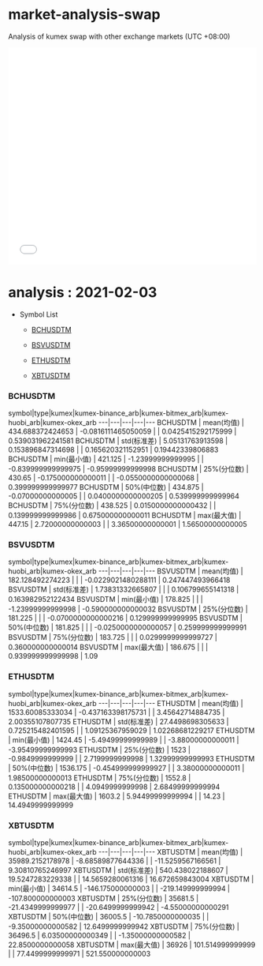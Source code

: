 # market-analysis-swap
Analysis of kumex swap with other exchange markets (UTC +08:00)

<iframe width="100%" height="440" src="./data.html" frameborder="no" border="0" scrolling="no"></iframe>

# analysis : 2021-02-03
* Symbol List

  * [BCHUSDTM](#bchusdtm)

  * [BSVUSDTM](#bsvusdtm)

  * [ETHUSDTM](#ethusdtm)

  * [XBTUSDTM](#xbtusdtm)


### BCHUSDTM

symbol|type|kumex|kumex-binance_arb|kumex-bitmex_arb|kumex-huobi_arb|kumex-okex_arb
---|---|---|---|---
BCHUSDTM | mean(均值) | 434.688372424653 | -0.0816111465050059 |  | 0.0425415292175999 | 0.539031962241581
BCHUSDTM | std(标准差) | 5.05131763913598 | 0.153896847314698 |  | 0.165620321152951 | 0.19442339806883
BCHUSDTM | min(最小值) | 421.125 | -1.23999999999995 |  | -0.839999999999975 | -0.95999999999998
BCHUSDTM | 25%(分位数) | 430.65 | -0.175000000000011 |  | -0.0550000000000068 | 0.399999999999977
BCHUSDTM | 50%(中位数) | 434.875 | -0.07000000000005 |  | 0.0400000000000205 | 0.539999999999964
BCHUSDTM | 75%(分位数) | 438.525 | 0.0150000000000432 |  | 0.139999999999986 | 0.675000000000011
BCHUSDTM | max(最大值) | 447.15 | 2.72000000000003 |  | 3.36500000000001 | 1.56500000000005


### BSVUSDTM

symbol|type|kumex|kumex-binance_arb|kumex-bitmex_arb|kumex-huobi_arb|kumex-okex_arb
---|---|---|---|---
BSVUSDTM | mean(均值) | 182.128492274223 |  |  | -0.0229021480288111 | 0.247447493966418
BSVUSDTM | std(标准差) | 1.73831332665807 |  |  | 0.106799655141318 | 0.163982952122434
BSVUSDTM | min(最小值) | 178.825 |  |  | -1.23999999999998 | -0.590000000000032
BSVUSDTM | 25%(分位数) | 181.225 |  |  | -0.0700000000000216 | 0.129999999999995
BSVUSDTM | 50%(中位数) | 181.825 |  |  | -0.0250000000000057 | 0.259999999999991
BSVUSDTM | 75%(分位数) | 183.725 |  |  | 0.0299999999999727 | 0.360000000000014
BSVUSDTM | max(最大值) | 186.675 |  |  | 0.939999999999998 | 1.09


### ETHUSDTM

symbol|type|kumex|kumex-binance_arb|kumex-bitmex_arb|kumex-huobi_arb|kumex-okex_arb
---|---|---|---|---
ETHUSDTM | mean(均值) | 1533.60085333034 | -0.437163398175731 |  | 3.45642714884735 | 2.00355107807735
ETHUSDTM | std(标准差) | 27.4498698305633 | 0.725215482401595 |  | 1.09125367959029 | 1.02268681229217
ETHUSDTM | min(最小值) | 1424.45 | -5.49499999999989 |  | -3.88000000000011 | -3.95499999999993
ETHUSDTM | 25%(分位数) | 1523 | -0.9849999999999 |  | 2.7199999999998 | 1.32999999999993
ETHUSDTM | 50%(中位数) | 1536.175 | -0.454999999999927 |  | 3.38000000000011 | 1.98500000000013
ETHUSDTM | 75%(分位数) | 1552.8 | 0.135000000000218 |  | 4.0949999999998 | 2.68499999999994
ETHUSDTM | max(最大值) | 1603.2 | 5.94499999999994 |  | 14.23 | 14.4949999999999


### XBTUSDTM

symbol|type|kumex|kumex-binance_arb|kumex-bitmex_arb|kumex-huobi_arb|kumex-okex_arb
---|---|---|---|---
XBTUSDTM | mean(均值) | 35989.2152178978 | -8.68589877644336 |  | -11.5259567166561 | 9.30810765246997
XBTUSDTM | std(标准差) | 540.438022188607 | 19.5247283229338 |  | 14.5659280061316 | 16.672659843004
XBTUSDTM | min(最小值) | 34614.5 | -146.175000000003 |  | -219.149999999994 | -107.800000000003
XBTUSDTM | 25%(分位数) | 35681.5 | -21.4349999999977 |  | -20.6499999999942 | -4.55000000000291
XBTUSDTM | 50%(中位数) | 36005.5 | -10.7850000000035 |  | -9.35000000000582 | 12.6499999999942
XBTUSDTM | 75%(分位数) | 36496.5 | 6.03500000000349 |  | -1.35000000000582 | 22.8500000000058
XBTUSDTM | max(最大值) | 36926 | 101.514999999999 |  | 77.4499999999971 | 521.550000000003

